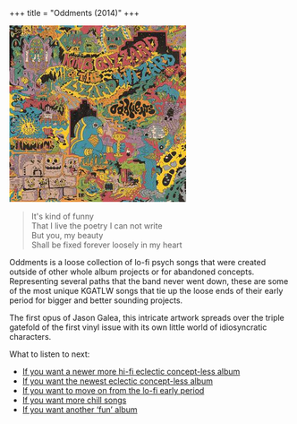 +++
title = "Oddments (2014)"
+++

![album cover of Oddments](./cover.jpg)

> It's kind of funny  
> That I live the poetry I can not write  
> But you, my beauty  
> Shall be fixed forever loosely in my heart

Oddments is a loose collection of lo-fi psych songs that were created outside of other whole album projects or for abandoned concepts. Representing several paths that the band never went down, these are some of the most unique KGATLW songs that tie up the loose ends of their early period for bigger and better sounding projects.

The first opus of Jason Galea, this intricate artwork spreads over the triple gatefold of the first vinyl issue with its own little world of idiosyncratic characters.

What to listen to next:

*   [If you want a newer more hi-fi eclectic concept-less album](/releases/gumboot-soup)
*   [If you want the newest eclectic concept-less album](/releases/omnium-gatherium)
*   [If you want to move on from the lo-fi early period](/releases/im-in-your-mind-fuzz)
*   [If you want more chill songs](/releases/paper-mache-dream-balloon)
*   [If you want another ‘fun’ album](/releases/fishing-for-fishies)
